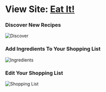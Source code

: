 # View Site: [Eat It!](https://eat--it.herokuapp.com/)

### Discover New Recipes
![Discover](https://drive.google.com/uc?export=view&id=12rmSMiSUzpPB8LE_d4Yo6wdzlUz3neoF)

### Add Ingredients To Your Shopping List
![Ingredients](http://g.recordit.co/uZk8d2gwhz.gif)

### Edit Your Shopping List
![Shopping List](http://g.recordit.co/e08ogTIRGA.gif)

